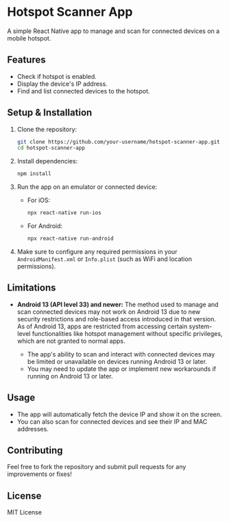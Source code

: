 # Hotspot Scanner App

A simple React Native app to manage and scan for connected devices on a mobile hotspot.

## Features

- Check if hotspot is enabled.
- Display the device's IP address.
- Find and list connected devices to the hotspot.

## Setup & Installation

1. Clone the repository:

    ```bash
    git clone https://github.com/your-username/hotspot-scanner-app.git
    cd hotspot-scanner-app
    ```

2. Install dependencies:

    ```bash
    npm install
    ```

3. Run the app on an emulator or connected device:

    - For iOS:

      ```bash
      npx react-native run-ios
      ```

    - For Android:

      ```bash
      npx react-native run-android
      ```

4. Make sure to configure any required permissions in your `AndroidManifest.xml` or `Info.plist` (such as WiFi and location permissions).

## Limitations

- **Android 13 (API level 33) and newer:**
  The method used to manage and scan connected devices may not work on Android 13 due to new security restrictions and role-based access introduced in that version. As of Android 13, apps are restricted from accessing certain system-level functionalities like hotspot management without specific privileges, which are not granted to normal apps.

  - The app's ability to scan and interact with connected devices may be limited or unavailable on devices running Android 13 or later.
  - You may need to update the app or implement new workarounds if running on Android 13 or later.

## Usage

- The app will automatically fetch the device IP and show it on the screen.
- You can also scan for connected devices and see their IP and MAC addresses.

## Contributing

Feel free to fork the repository and submit pull requests for any improvements or fixes!

## License

MIT License
